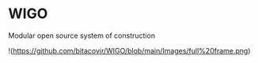 # WIGO
Modular open source system of construction 

!(https://github.com/bitacovir/WIGO/blob/main/Images/full%20frame.png)
